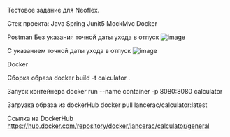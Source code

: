 Тестовое задание для Neoflex.


Стек проекта:
  Java
  Spring
  Junit5
  MockMvc
  Docker

Postman 
  Без указания точной даты ухода в отпуск
 ![image](https://github.com/LancerAC/Calculator/assets/152904551/15507a0f-4a91-407a-9c9f-25d618245308)

 С указанием точной даты ухода в отпуск
  ![image](https://github.com/LancerAC/Calculator/assets/152904551/d61bb372-66d1-47d7-8766-e93a5ed253c1)

Docker

  Сборка образа
  docker build -t calculator .

  Запуск контейнера
  docker run --name container -p 8080:8080  calculator

  Загрузка образа из dockerHub
  docker pull lancerac/calculator:latest

  Ссылка на DockerHub
  https://hub.docker.com/repository/docker/lancerac/calculator/general
